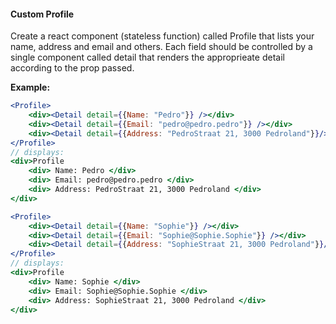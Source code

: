 #### Custom Profile

Create a react component (stateless function) called Profile that lists your name, address and email and others. Each field should be controlled by a single component called detail that renders the approprieate detail according to the prop passed.

**Example:**

```jsx
<Profile>
    <div><Detail detail={{Name: "Pedro"}} /></div>
    <div><Detail detail={{Email: "pedro@pedro.pedro"}} /></div>
    <div><Detail detail={{Address: "PedroStraat 21, 3000 Pedroland"}}/></div>
</Profile>
// displays:
<div>Profile
    <div> Name: Pedro </div>
    <div> Email: pedro@pedro.pedro </div>
    <div> Address: PedroStraat 21, 3000 Pedroland </div>
</div>

<Profile>
    <div><Detail detail={{Name: "Sophie"}} /></div>
    <div><Detail detail={{Email: "Sophie@Sophie.Sophie"}} /></div>
    <div><Detail detail={{Address: "SophieStraat 21, 3000 Pedroland"}}/></div>
</Profile>
// displays:
<div>Profile
    <div> Name: Sophie </div>
    <div> Email: Sophie@Sophie.Sophie </div>
    <div> Address: SophieStraat 21, 3000 Pedroland </div>
</div>
```